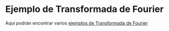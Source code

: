 # Ejemplo de Transformada de Fourier
Aquí podrán encontrar varios [ejemplos de Transformada de Fourier](https://htmlpreview.github.io/?https://github.com/nunezluis/MisCursos/blob/main/MatAvan20B/OtrosMatAv/EjemFourierTransfHTML/FourierTransf.html)
